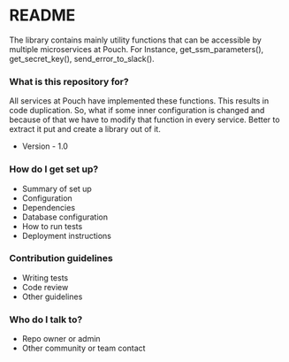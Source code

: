 # README #

The library contains mainly utility functions that can be accessible by multiple microservices at Pouch. For Instance, 
get_ssm_parameters(), get_secret_key(), send_error_to_slack().

### What is this repository for? ###

All services at Pouch have implemented these functions.
This results in code duplication. So, what if some inner configuration is changed and because of that we have to modify
that function in every service. Better to extract it put and create a library out of it.

* Version - 1.0

### How do I get set up? ###

* Summary of set up
* Configuration
* Dependencies
* Database configuration
* How to run tests
* Deployment instructions

### Contribution guidelines ###

* Writing tests
* Code review
* Other guidelines

### Who do I talk to? ###

* Repo owner or admin
* Other community or team contact